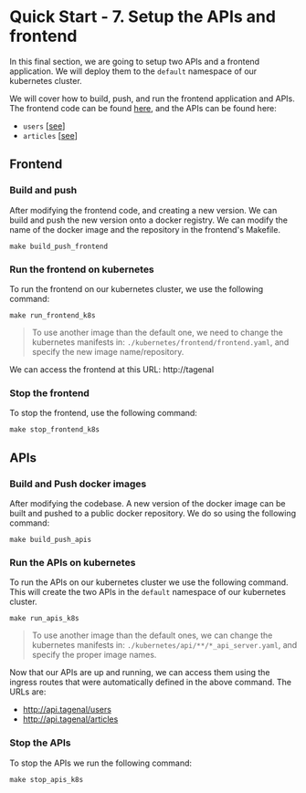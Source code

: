 # Quick Start - 7. Setup the APIs and frontend

In this final section, we are going to setup two APIs and a frontend application. We will deploy them to the `default` namespace of our kubernetes cluster.

We will cover how to build, push, and run the frontend application and APIs. The frontend code can be found [here](../frontend/README.md), and the APIs can be found here:

- `users` [[see](../api/users/)]
- `articles` [[see](../api/articles/)]

## Frontend

### Build and push

After modifying the frontend code, and creating a new version. We can build and push the new version onto a docker registry. We can modify the name of the docker image and the repository in the frontend's Makefile.

```
make build_push_frontend
```

### Run the frontend on kubernetes

To run the frontend on our kubernetes cluster, we use the following command:

```
make run_frontend_k8s
```

> To use another image than the default one, we need to change the kubernetes manifests in: `./kubernetes/frontend/frontend.yaml`, and specify the new image name/repository.

We can access the frontend at this URL: http://tagenal


### Stop the frontend

To stop the frontend, use the following command:

```
make stop_frontend_k8s
```


## APIs

### Build and Push docker images

After modifying the codebase. A new version of the docker image can be built and pushed to a public docker repository. We do so using the following command:

```
make build_push_apis
```

### Run the APIs on kubernetes

To run the APIs on our kubernetes cluster we use the following command. This will create the two APIs in the `default` namespace of our kubernetes cluster.

```
make run_apis_k8s
```

> To use another image than the default ones, we can change the kubernetes manifests in: `./kubernetes/api/**/*_api_server.yaml`, and specify the proper image names.

Now that our APIs are up and running, we can access them using the ingress routes that were automatically defined in the above command. The URLs are:

- http://api.tagenal/users
- http://api.tagenal/articles

### Stop the APIs

To stop the APIs we run the following command:

```
make stop_apis_k8s
```